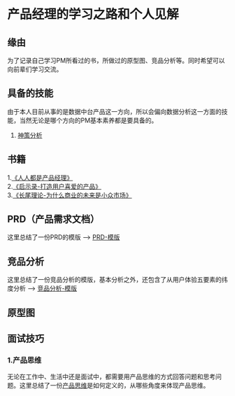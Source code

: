 # 产品经理的学习之路和个人见解
## 缘由
为了记录自己学习PM所看过的书，所做过的原型图、竞品分析等。同时希望可以向前辈们学习交流。
## 具备的技能
由于本人目前从事的是数据中台产品这一方向，所以会偏向数据分析这一方面的技能，当然无论是哪个方向的PM基本素养都是要具备的。  
1. [神策分析](https://github.com/JasonChenhx/ProductManager/tree/main/%E7%A5%9E%E7%AD%96%E5%88%86%E6%9E%90)

## 书籍

1.[《人人都是产品经理》](https://github.com/JasonChenhx/PM_notes.github.io/tree/main/%E4%BA%BA%E4%BA%BA%E9%83%BD%E6%98%AF%E4%BA%A7%E5%93%81%E7%BB%8F%E7%90%86)   
2.[《启示录-打造用户喜爱的产品》](https://github.com/JasonChenhx/ProductManager/tree/main/%E5%90%AF%E7%A4%BA%E5%BD%95)  
3.[《长尾理论-为什么商业的未来是小众市场》](https://github.com/JasonChenhx/ProductManager/tree/main/%E9%95%BF%E5%B0%BE%E7%90%86%E8%AE%BA)
## PRD（产品需求文档）
这里总结了一份PRD的模版 --> [PRD-模版](https://github.com/JasonChenhx/ProductManager/tree/main/PRD)

## 竞品分析
这里总结了一份竞品分析的模版，基本分析之外，还包含了从用户体验五要素的纬度分析 ——> [竞品分析-模版](https://github.com/JasonChenhx/ProductManager/tree/main/%E7%AB%9E%E5%93%81%E5%88%86%E6%9E%90)
## 原型图

## 面试技巧

### 1.产品思维
无论在工作中、生活中还是面试中，都需要用产品思维的方式回答问题和思考问题。这里总结了一份[产品思维](https://github.com/JasonChenhx/ProductManager/tree/main/%E4%BA%A7%E5%93%81%E6%80%9D%E7%BB%B4)是如何定义的，从哪些角度来体现产品思维。
